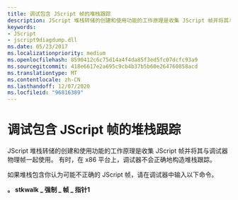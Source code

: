 ```yaml
---
title: 调试包含 JScript 帧的堆栈跟踪
description: JScript 堆栈转储的创建和使用功能的工作原理是收集 JScript 帧并将其与调试器物理帧一起使用。
keywords:
- JScript
- jscript9diagdump.dll
ms.date: 05/23/2017
ms.localizationpriority: medium
ms.openlocfilehash: 8590412c6c75d14a4f4da85f3ed5fc07dcfc93a9
ms.sourcegitcommit: 418e6617e2a695c9cb4b37b5b60e264760858acd
ms.translationtype: MT
ms.contentlocale: zh-CN
ms.lasthandoff: 12/07/2020
ms.locfileid: "96816389"
---
```

# <a name="debugging-a-stack-trace-that-has-jscript-frames"></a>调试包含 JScript 帧的堆栈跟踪


JScript 堆栈转储的创建和使用功能的工作原理是收集 JScript 帧并将其与调试器物理帧一起使用。 有时，在 x86 平台上，调试器不会正确地构造堆栈跟踪。

如果堆栈包含你认为可能不正确的 JScript 帧，请在调试器中输入以下命令。

**。 stkwalk \_ 强制 \_ 帧 \_ 指针1**

 

 





